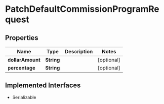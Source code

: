 

# PatchDefaultCommissionProgramRequest


## Properties

| Name | Type | Description | Notes |
|------------ | ------------- | ------------- | -------------|
|**dollarAmount** | **String** |  |  [optional] |
|**percentage** | **String** |  |  [optional] |


## Implemented Interfaces

* Serializable


